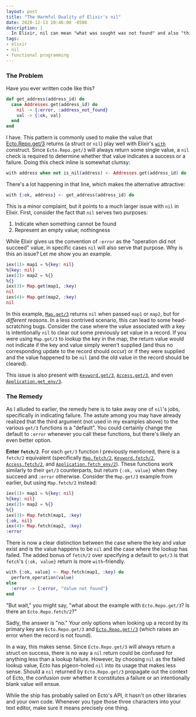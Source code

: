 ```yaml
---
layout: post
title: "The Harmful Duality of Elixir's nil"
date: 2020-12-13 20:46:00 -0500
description: |
  In Elixir, nil can mean "what was sought was not found" and also "this is intentionally blank". This disparity in the intentionality of nil makes life difficult for Elixir developers.
tags:
- elixir
- nil
- functional programming
---
```


### The Problem

Have you ever written code like this?

```elixir
def get_address(address_id) do
  case Addresses.get(address_id) do
    nil -> {:error, :address_not_found}
    val -> {:ok, val}
  end
end
```

I have. This pattern is commonly used to make the value that [Ecto.Repo.get/3](https://hexdocs.pm/ecto/Ecto.Repo.html#c:get/3) returns (a struct or `nil`) play well with Elixir's [`with`](https://hexdocs.pm/elixir/Kernel.SpecialForms.html#with/1) construct. Since `Ecto.Repo.get/3` will always return some single value, a `nil` check is required to determine whether that value indicates a success or a failure. Doing this check inline is somewhat clumsy:

```elixir
with address when not is_nil(address) <- Addresses.get(address_id) do
```

There's a lot happening in that line, which makes the alternative attractive:

```elixir
with {:ok, address} <- get_address(address_id) do
```

This is a minor complaint, but it points to a much larger issue with `nil` in Elixir. First, consider the fact that `nil` serves two purposes:
1. Indicate when something cannot be found
2. Represent an empty value; nothingness

While Elixir gives us the convention of `:error` as the "operation did not succeed" value, in specific cases `nil` will also serve that purpose. Why is this an issue? Let me show you an example.

```elixir
iex(1)> map1 = %{key: nil}
%{key: nil}
iex(2)> map2 = %{}
%{}
iex(3)> Map.get(map1, :key)
nil
iex(4)> Map.get(map2, :key)
nil
```

In this example, [`Map.get/3`](https://hexdocs.pm/elixir/Map.html#get/3) returns `nil` when passed `map1` or `map2`, but for _different reasons_. In a less contrived scenario, this can lead to some head-scratching bugs. Consider the case where the value associated with a key is intentionally `nil` to clear out some previously set value in a record. If you were using `Map.get/3` to lookup the key in the map, the return value would not indicate if the key and value simply weren't supplied (and thus no corresponding update to the record should occur) or if they were supplied and the value happened to be `nil` (and the old value in the record should be cleared).

This issue is also present with [`Keyword.get/3`](https://hexdocs.pm/elixir/Keyword.html#get/3), [`Access.get/3`](https://hexdocs.pm/elixir/Access.html#get/3), and even [`Application.get_env/3`](https://hexdocs.pm/elixir/Application.html#get_env/3).

### The Remedy

As I alluded to earlier, the remedy here is to take away one of `nil`'s jobs, specifically in indicating failure. The astute among you may have already realized that the third argument (not used in my examples above) to the various `get/3` functions is a "default". You could certainly change the default to `:error` whenever you call these functions, but there's likely an even better option.

**Enter `fetch/2`**. For each `get/3` function I previously mentioned, there is a `fetch/2` equivalent (specifically [`Map.fetch/2`](https://hexdocs.pm/elixir/Map.html#fetch/2), [`Keyword.fetch/2`](https://hexdocs.pm/elixir/Keyword.html#fetch/2), [`Access.fetch/2`](https://hexdocs.pm/elixir/Access.html#fetch/2), and [`Application.fetch_env/2`](https://hexdocs.pm/elixir/Application.html#fetch_env/2)). These functions work similarly to their `get/3` counterparts, but return `{:ok, value}` when they succeed and `:error` otherwise. Consider the `Map.get/3` example from earlier, but using `Map.fetch/2` instead:

```elixir
iex(1)> map1 = %{key: nil}
%{key: nil}
iex(2)> map2 = %{}
%{}
iex(3)> Map.fetch(map1, :key)
{:ok, nil}
iex(4)> Map.fetch(map2, :key)
:error
```

There is now a clear distinction between the case where the key and value exist and is the value happens to be `nil` and the case where the lookup has failed. The added bonus of `fetch/2` over specifying a default to `get/3` is that `fetch`'s `{:ok, value}` return is more `with`-friendly.

```elixir
with {:ok, value} <- Map.fetch(map1, :key) do
  perform_operation(value)
else
  :error -> {:error, "Value not found"}
end
```

"But wait," you might say, "what about the example with `Ecto.Repo.get/3`? Is there an `Ecto.Repo.fetch/2`?"

Sadly, the answer is "no." Your only options when looking up a record by its primary key are `Ecto.Repo.get/3` and [`Ecto.Repo.get!/3`](https://hexdocs.pm/ecto/Ecto.Repo.html#c:get!/3) (which raises an error when the record is not found).

In a way, this makes sense. Since `Ecto.Repo.get/3` will always return a struct on success, there is no way a `nil` return could be confused for anything less than a lookup failure. However, by choosing `nil` as the failed lookup value, Ecto has pigeon-holed `nil` into its usage that makes less sense. Should a `nil` returned by `Ecto.Repo.get/3` propagate out the context of Ecto, the confusion over whether it constitutes a failure or an intentionally blank value will ensue.

While the ship has probably sailed on Ecto's API, it hasn't on other libraries and your own code. Whenever you type those three characters into your text editor, make sure it means precisely one thing.
